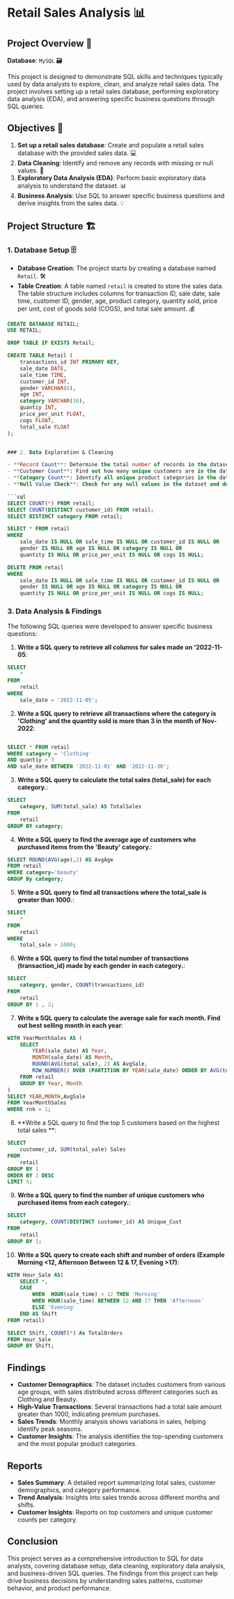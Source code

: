# Retail Sales Analysis 📊

## Project Overview 🌟

**Database**: `MySQL` 🗃️

This project is designed to demonstrate SQL skills and techniques typically used by data analysts to explore, clean, and analyze retail sales data. The project involves setting up a retail sales database, performing exploratory data analysis (EDA), and answering specific business questions through SQL queries.

## Objectives 🎯

1. **Set up a retail sales database**: Create and populate a retail sales database with the provided sales data. 💻
2. **Data Cleaning**: Identify and remove any records with missing or null values. 🧹
3. **Exploratory Data Analysis (EDA)**: Perform basic exploratory data analysis to understand the dataset. 📊
4. **Business Analysis**: Use SQL to answer specific business questions and derive insights from the sales data. 💡

## Project Structure 🏗️

### 1. Database Setup 🗄️

- **Database Creation**: The project starts by creating a database named `Retail`. 🛠️
- **Table Creation**: A table named `retail` is created to store the sales data. The table structure includes columns for transaction ID, sale date, sale time, customer ID, gender, age, product category, quantity sold, price per unit, cost of goods sold (COGS), and total sale amount. 💰

```sql
CREATE DATABASE RETAIL;
USE RETAIL;

DROP TABLE IF EXISTS Retail;

CREATE TABLE Retail (
    transactions_id INT PRIMARY KEY,
    sale_date DATE,
    sale_time TIME,
    customer_id INT,
    gender VARCHAR(6),
    age INT,
    category VARCHAR(16),
    quantiy INT,
    price_per_unit FLOAT,
    cogs FLOAT,
    total_sale FLOAT
);


### 2. Data Exploration & Cleaning

- **Record Count**: Determine the total number of records in the dataset.
- **Customer Count**: Find out how many unique customers are in the dataset.
- **Category Count**: Identify all unique product categories in the dataset.
- **Null Value Check**: Check for any null values in the dataset and delete records with missing data.

```sql
SELECT COUNT(*) FROM retail;
SELECT COUNT(DISTINCT customer_id) FROM retail;
SELECT DISTINCT category FROM retail;

SELECT * FROM retail
WHERE 
    sale_date IS NULL OR sale_time IS NULL OR customer_id IS NULL OR 
    gender IS NULL OR age IS NULL OR category IS NULL OR 
    quantity IS NULL OR price_per_unit IS NULL OR cogs IS NULL;

DELETE FROM retail
WHERE 
    sale_date IS NULL OR sale_time IS NULL OR customer_id IS NULL OR 
    gender IS NULL OR age IS NULL OR category IS NULL OR 
    quantity IS NULL OR price_per_unit IS NULL OR cogs IS NULL;
```

### 3. Data Analysis & Findings

The following SQL queries were developed to answer specific business questions:

1. **Write a SQL query to retrieve all columns for sales made on '2022-11-05**:
```sql
SELECT 
    *
FROM
    retail
WHERE
    sale_date = '2022-11-05';
```

2. **Write a SQL query to retrieve all transactions where the category is 'Clothing' and the quantity sold is more than 3 in the month of Nov-2022**:
```sql

SELECT * FROM retail
WHERE category = 'Clothing' 
AND quantiy > 3
AND sale_date BETWEEN '2022-11-01' AND '2022-11-30';
```

3. **Write a SQL query to calculate the total sales (total_sale) for each category.**:
```sql
SELECT 
    category, SUM(total_sale) AS TotalSales
FROM
    retail
GROUP BY category;
```

4. **Write a SQL query to find the average age of customers who purchased items from the 'Beauty' category.**:
```sql
SELECT ROUND(AVG(age),2) AS AvgAge
FROM retail
WHERE category='beauty'
GROUP By category;
```

5. **Write a SQL query to find all transactions where the total_sale is greater than 1000.**:
```sql
SELECT 
    *
FROM
    retail
WHERE
    total_sale > 1000;
```

6. **Write a SQL query to find the total number of transactions (transaction_id) made by each gender in each category.**:
```sql
SELECT 
    category, gender, COUNT(transactions_id)
FROM
    retail
GROUP BY 1 , 2;
```

7. **Write a SQL query to calculate the average sale for each month. Find out best selling month in each year**:
```sql
WITH YearMonthSales AS (
    SELECT 
        YEAR(sale_date) AS Year,
        MONTH(sale_date) AS Month,
        ROUND(AVG(total_sale), 2) AS AvgSale,
        ROW_NUMBER() OVER (PARTITION BY YEAR(sale_date) ORDER BY AVG(total_sale) DESC) AS rnk
    FROM retail
    GROUP BY Year, Month
)
SELECT YEAR,MONTH,AvgSale
FROM YearMonthSales
WHERE rnk = 1;
```

8. **Write a SQL query to find the top 5 customers based on the highest total sales **:
```sql
SELECT 
    customer_id, SUM(total_sale) Sales
FROM
    retail
GROUP BY 1
ORDER BY 2 DESC
LIMIT 5;

```

9. **Write a SQL query to find the number of unique customers who purchased items from each category.**:
```sql
SELECT 
    category, COUNT(DISTINCT customer_id) AS Unique_Cust
FROM
    retail
GROUP BY 1;
```

10. **Write a SQL query to create each shift and number of orders (Example Morning <12, Afternoon Between 12 & 17, Evening >17)**:
```sql
WITH Hour_Sale AS(
	SELECT *,
    CASE 
		WHEN  HOUR(sale_time) < 12 THEN 'Morning'
		WHEN HOUR(sale_time) BETWEEN 12 AND 17 THEN 'Afternoon'
		ELSE 'Evening'
	END AS Shift
FROM retail) 

SELECT Shift, COUNT(*) As TotalOrders  
FROM Hour_Sale 
GROUP BY Shift;
```

## Findings

- **Customer Demographics**: The dataset includes customers from various age groups, with sales distributed across different categories such as Clothing and Beauty.
- **High-Value Transactions**: Several transactions had a total sale amount greater than 1000, indicating premium purchases.
- **Sales Trends**: Monthly analysis shows variations in sales, helping identify peak seasons.
- **Customer Insights**: The analysis identifies the top-spending customers and the most popular product categories.

## Reports

- **Sales Summary**: A detailed report summarizing total sales, customer demographics, and category performance.
- **Trend Analysis**: Insights into sales trends across different months and shifts.
- **Customer Insights**: Reports on top customers and unique customer counts per category.

## Conclusion

This project serves as a comprehensive introduction to SQL for data analysts, covering database setup, data cleaning, exploratory data analysis, and business-driven SQL queries. The findings from this project can help drive business decisions by understanding sales patterns, customer behavior, and product performance.
